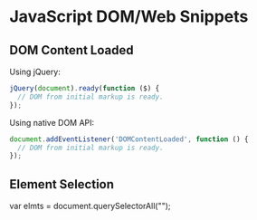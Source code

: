 # JavaScript DOM/Web Snippets


## DOM Content Loaded

Using jQuery:

```js
jQuery(document).ready(function ($) {
  // DOM from initial markup is ready.
});
```

Using native DOM API:

```js
document.addEventListener('DOMContentLoaded', function () {
  // DOM from initial markup is ready.
});
```

## Element Selection

var elmts = document.querySelectorAll("<selector>");
